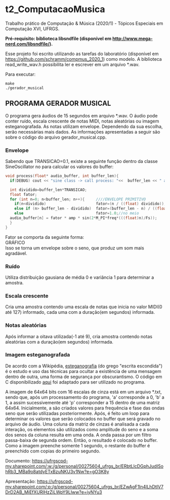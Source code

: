 # t2_ComputacaoMusica
Trabalho prático de Computação &amp; Música (2020/1) - Tópicos Especiais em Computação XVI, UFRGS.

**Pré-requisito: biblioteca libsndfile (disponível em http://www.mega-nerd.com/libsndfile/).**

Esse projeto foi escrito utilizando as tarefas do laboratório (disponível em https://github.com/schramm/compmus_2020_1) como modelo.
A biblioteca read_write_wav.h possibilita ler e escrever em um arquivo *.wav.

Para executar:
```prompt
make
./gerador_musical
```

## PROGRAMA GERADOR MUSICAL
O programa gera áudios de 15 segundos em arquivo *.wav. O áudio pode conter ruído, escala crescente de notas MIDI, notas aleatórias ou imagem esteganografada. As notas utilizam envelope. Dependendo da sua escolha, serão necessárias mais dados. As informações apresentadas a seguir são sobre o código do arquivo gerador_musical.cpp.

### Envelope
Sabendo que TRANSICAO=0.1, existe a seguinte função dentro da classe SineOscillator no para calcular os valores do buffer:
```C++
void process(float* audio_buffer, int buffer_len){
  if(DEBUG) cout << "sine class -> call process: "<<  buffer_len << " amp: "<<  amp << " freq: "<< freq << "  Fs: " << Fs << endl;

  int dividido=buffer_len*TRANSICAO;
  float fator;
  for (int n=0; n<buffer_len; n++){     ////ENVELOPE PRIMITIVO
    if(n<dividido)                      fator=(n / ((float) dividido));//inicio
    else if (n> buffer_len - dividido)  fator=(buffer_len - n) / ((float) dividido);//final                
    else                                fator=1.0;//no meio
  audio_buffer[n] = fator * amp * sin(2*M_PI*freq*(((float)n)/Fs));
  }
}
```
Fator se comporta da seguinte forma:\
GRÁFICO\
Isso se torna um envelope sobre o seno, que produz um som mais agradável.

### Ruído
Utiliza distribuição gausiana de média 0 e variância 1 para determinar a amostra.

### Escala crescente
Cria uma amostra contendo uma escala de notas que inicia no valor MIDI(0 até 127) informado, cada uma com a duração(em segundos) informada.

### Notas aleatórias
Após informar a oitava utilizada(-1 até 9), cria amostra contendo notas aleatórias com a duração(em segundos) informada.

### Imagem esteganografada
De acordo com a Wikipédia, [esteganografia](https://pt.wikipedia.org/wiki/Esteganografia) (do grego "escrita escondida") é o estudo e uso das técnicas para ocultar a existência de uma mensagem dentro de outra, uma forma de segurança por obscurantismo. O código em C disponibilizado [aqui](https://www.seeingwithsound.com/im2sound.htm) foi adaptado para ser utilizado no programa.

A imagem de 64x64 bits com 16 escalas de cinza está em um arquivo *.txt, sendo que, após um processamento do programa, 'a' corresponde a 0, 'b' a 1, a assim sucessivemente até 'p' corresponder a 15 dentro de uma matriz 64x64. Inicialmente, a são criados valores para frequência e fase das ondas seno que serão utilizadas posteriormente. Após, é feito um loop para determinar os valores que serão colocados no buffer que será gravado no arquivo de áudio. Uma coluna da matriz de cinzas é analisada a cada interação, os elementos são utilizados como amplitude do seno e a soma dos senos da coluna resulta em uma onda. A onda passa por um filtro passa-baixa de segunda ordem. Então, o resultado é colocado no buffer. Como a imagem preenche somente 1 segundo, o restante do buffer é preenchido com copias do primeiro segundo.


Documento: https://ufrgscpd-my.sharepoint.com/:w:/g/personal/00275604_ufrgs_br/ERbtLlcDGphJudISohRb3_MBa9o8atdyETxBzuNKU3v1Nw?e=gO3K8y

Apresentação: https://ufrgscpd-my.sharepoint.com/:p:/g/personal/00275604_ufrgs_br/EZwAgF1ln4lLhDtIV7DrD2AB_MiEfXURlHzZiLWpY9Llww?e=iyNYu3

